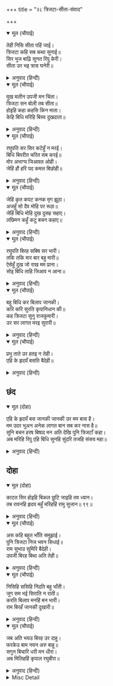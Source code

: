 +++
title = "२८ त्रिजटा-सीता-संवाद"

+++


<details open><summary>मूल (चौपाई)</summary>

तेही निसि सीता पहिं जाई।  
त्रिजटा कहि सब कथा सुनाई॥  
सिर भुज बाढ़ि सुनत रिपु केरी।  
सीता उर भइ त्रास घनेरी॥
</details>

<details><summary>अनुवाद (हिन्दी)</summary>

उसी रात त्रिजटाने सीताजीके पास जाकर उन्हें सब कथा कह सुनायी। शत्रुके सिर और भुजाओंकी बढ़तीका संवाद सुनकर सीताजीके हृदयमें बड़ा भय हुआ॥ १॥
</details>

<details open><summary>मूल (चौपाई)</summary>

मुख मलीन उपजी मन चिंता।  
त्रिजटा सन बोली तब सीता॥  
होइहि कहा कहसि किन माता।  
केहि बिधि मरिहि बिस्व दुखदाता॥
</details>

<details><summary>अनुवाद (हिन्दी)</summary>

(उनका) मुख उदास हो गया, मनमें चिन्ता उत्पन्न हो गयी। तब सीताजी त्रिजटासे बोलीं—हे माता! बताती क्यों नहीं? क्या होगा? सम्पूर्ण विश्वको दुःख देनेवाला यह किस प्रकार मरेगा?॥ २॥
</details>

<details open><summary>मूल (चौपाई)</summary>

रघुपति सर सिर कटेहुँ न मरई।  
बिधि बिपरीत चरित सब करई॥  
मोर अभाग्य जिआवत ओही।  
जेहिं हौं हरि पद कमल बिछोही॥
</details>

<details><summary>अनुवाद (हिन्दी)</summary>

श्रीरघुनाथजीके बाणोंसे सिर कटनेपर भी नहीं मरता। विधाता सारे चरित्र विपरीत (उलटे) ही कर रहा है। (सच बात तो यह है कि) मेरा दुर्भाग्य ही उसे जिला रहा है, जिसने मुझे भगवान् के चरण-कमलोंसे अलग कर दिया है॥ ३॥
</details>

<details open><summary>मूल (चौपाई)</summary>

जेहिं कृत कपट कनक मृग झूठा।  
अजहुँ सो दैव मोहि पर रूठा॥  
जेहिं बिधि मोहि दुख दुसह सहाए।  
लछिमन कहुँ कटु बचन कहाए॥
</details>

<details><summary>अनुवाद (हिन्दी)</summary>

जिसने कपटका झूठा स्वर्णमृग बनाया था, वही दैव अब भी मुझपर रूठा हुआ है। जिस विधाताने मुझसे दुःसह दुःख सहन कराये और लक्ष्मणको कड़ुवे वचन कहलाये,॥ ४॥
</details>

<details open><summary>मूल (चौपाई)</summary>

रघुपति बिरह सबिष सर भारी।  
तकि तकि मार बार बहु मारी॥  
ऐसेहुँ दुख जो राख मम प्राना।  
सोइ बिधि ताहि जिआव न आना॥
</details>

<details><summary>अनुवाद (हिन्दी)</summary>

जो श्रीरघुनाथजीके विरहरूपी बड़े विषैले बाणोंसे तक-तककर मुझे बहुत बार मारकर, अब भी मार रहा है और ऐसे दुःखमें भी जो मेरे प्राणोंको रख रहा है, वही विधाता उस (रावण) को जिला रहा है, दूसरा कोई नहीं॥ ५॥
</details>

<details open><summary>मूल (चौपाई)</summary>

बहु बिधि कर बिलाप जानकी।  
करि करि सुरति कृपानिधान की॥  
कह त्रिजटा सुनु राजकुमारी।  
उर सर लागत मरइ सुरारी॥
</details>

<details><summary>अनुवाद (हिन्दी)</summary>

कृपानिधान श्रीरामजीकी याद कर-करके जानकीजी बहुत प्रकारसे विलाप कर रही हैं। त्रिजटाने कहा—हे राजकुमारी! सुनो, देवताओंका शत्रु रावण हृदयमें बाण लगते ही मर जायगा॥ ६॥
</details>

<details open><summary>मूल (चौपाई)</summary>

प्रभु ताते उर हतइ न तेही।  
एहि के हृदयँ बसति बैदेही॥
</details>

<details><summary>अनुवाद (हिन्दी)</summary>

परन्तु प्रभु उसके हृदयमें बाण इसलिये नहीं मारते कि इसके हृदयमें जानकीजी (आप) बसती हैं॥ ७॥
</details>

## छंद


<details open><summary>मूल (दोहा)</summary>

एहि के हृदयँ बस जानकी जानकी उर मम बास है।  
मम उदर भुअन अनेक लागत बान सब कर नास है॥  
सुनि बचन हरष बिषाद मन अति देखि पुनि त्रिजटाँ कहा।  
अब मरिहि रिपु एहि बिधि सुनहि सुंदरि तजहि संसय महा॥
</details>

<details><summary>अनुवाद (हिन्दी)</summary>

(वे यही सोचकर रह जाते हैं कि) इसके हृदयमें जानकीका निवास है, जानकीके हृदयमें मेरा निवास है और मेरे उदरमें अनेकों भुवन हैं। अतः रावणके हृदयमें बाण लगते ही सब भुवनोंका नाश हो जायगा। यह वचन सुनकर, सीताजीके मनमें अत्यन्त हर्ष और विषाद हुआ देखकर त्रिजटाने फिर कहा—हे सुन्दरी! महान् सन्देहका त्याग कर दो; अब सुनो, शत्रु इस प्रकार मरेगा—
</details>

## दोहा


<details open><summary>मूल (दोहा)</summary>

काटत सिर होइहि बिकल छुटि जाइहि तव ध्यान।  
तब रावनहि हृदय महुँ मरिहहिं रामु सुजान॥ ९९॥
</details>

<details><summary>अनुवाद (हिन्दी)</summary>

सिरोंके बार-बार काटे जानेसे जब वह व्याकुल हो जायगा और उसके हृदयसे तुम्हारा ध्यान छूट जायगा, तब सुजान (अन्तर्यामी) श्रीरामजी रावणके हृदयमें बाण मारेंगे॥ ९९॥
</details>

<details open><summary>मूल (चौपाई)</summary>

अस कहि बहुत भाँति समुझाई।  
पुनि त्रिजटा निज भवन सिधाई॥  
राम सुभाउ सुमिरि बैदेही।  
उपजी बिरह बिथा अति तेही॥
</details>

<details><summary>अनुवाद (हिन्दी)</summary>

ऐसा कहकर और सीताजीको बहुत प्रकारसे समझाकर फिर त्रिजटा अपने घर चली गयी। श्रीरामचन्द्रजीके स्वभावका स्मरण करके जानकीजीको अत्यन्त विरहव्यथा उत्पन्न हुई॥ १॥
</details>

<details open><summary>मूल (चौपाई)</summary>

निसिहि ससिहि निंदति बहु भाँती।  
जुग सम भई सिराति न राती॥  
करति बिलाप मनहिं मन भारी।  
राम बिरहँ जानकी दुखारी॥
</details>

<details><summary>अनुवाद (हिन्दी)</summary>

वे रात्रिकी और चन्द्रमाकी बहुत प्रकारसे निन्दा कर रही हैं (और कह रही हैं—) रात युगके समान बड़ी हो गयी, वह बीतती ही नहीं। जानकीजी श्रीरामजीके विरहमें दुःखी होकर मन-ही-मन भारी विलाप कर रही हैं॥ २॥
</details>

<details open><summary>मूल (चौपाई)</summary>

जब अति भयउ बिरह उर दाहू।  
फरकेउ बाम नयन अरु बाहू॥  
सगुन बिचारि धरी मन धीरा।  
अब मिलिहहिं कृपाल रघुबीरा॥
</details>

<details><summary>अनुवाद (हिन्दी)</summary>

जब विरहके मारे हृदयमें दारुण दाह हो गया, तब उनका बायाँ नेत्र और बाहु फड़क उठे। शकुन समझकर उन्होंने मनमें धैर्य धारण किया कि अब कृपालु श्रीरघुवीर अवश्य मिलेंगे॥ ३॥
</details>

<details><summary>Misc Detail</summary>


</details>
